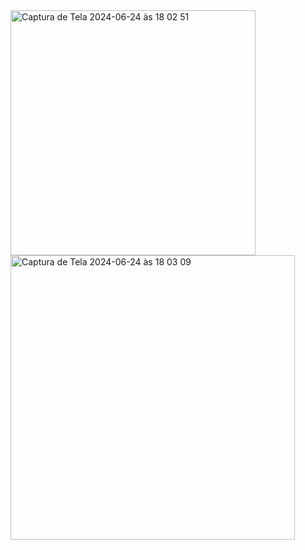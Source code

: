 <img width="392" alt="Captura de Tela 2024-06-24 às 18 02 51" src="https://github.com/arefdeveloper91/SwiftUILogin/assets/149487876/b8dcfa02-24c3-4464-8f52-978ff9603986">
<img width="455" alt="Captura de Tela 2024-06-24 às 18 03 09" src="https://github.com/arefdeveloper91/SwiftUILogin/assets/149487876/e690feca-7c09-4310-a2d7-632660fa5347">
